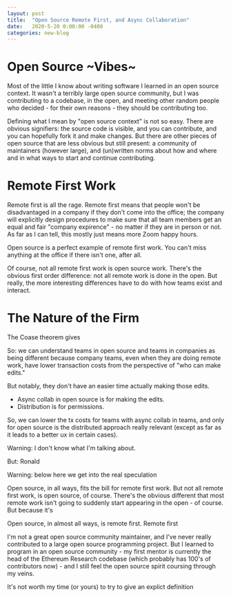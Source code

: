 ```yaml
---
layout: post
title:  "Open Source Remote First, and Async Collaboration"
date:   2020-5-20 0:00:00 -0400
categories: new-blog
---
```


# Open Source ~Vibes~

Most of the little I know about writing software I learned in an open source context. It wasn't a terribly large open source community, but I was contributing to a codebase, in the open, and meeting other random people who decided - for their own reasons - they should be contributing too.

Defining what I mean by "open source context" is not so easy. There are obvious signifiers: the source code is visible, and you can contribute, and you can hopefully fork it and make changes. But there are other pieces of open source that are less obvious but still present: a community of maintainers (however large), and (un)written norms about how and where and in what ways to start and continue contributing.

# Remote First Work

Remote first is all the rage. Remote first means that people won't be disadvantaged in a company if they don't come into the office; the company will explicitly design procedures to make sure that all team members get an equal and fair "company expirence" - no matter if they are in person or not. As far as I can tell, this mostly just means more Zoom happy hours. 

Open source is a perfect example of remote first work. You can't miss anything at the office if there isn't one, after all. 

Of course, not all remote first work is open source work. There's the obvious first order difference: not all remote work is done in the open. But really, the more interesting differences have to do with how teams exist and interact. 

# The Nature of the Firm

The Coase theorem gives 

So: we can understand teams in open source and teams in companies as being different because company teams, even when they are doing remote work, have lower transaction costs from the perspective of "who can make edits."

But notably, they don't have an easier time actually making those edits.
- Async collab in open source is for making the edits.
- Distribution is for permissions.

So, we can lower the tx costs for teams with async collab in teams, and only for open source is the distributed approach really relevant (except as far as it leads to a better ux in certain cases).




Warning: I don't know what I'm talking about. 

But: Ronald 

Warning: below here we get into the real speculation

Open source, in all ways, fits the bill for remote first work. But not all remote first work, is open source, of course. There's the obvious different that most remote work isn't going to suddenly start appearing in the open - of course. But because it's 




Open source, in almost all ways, is remote first. Remote first 




I'm not a great open source community maintainer, and I've never really contributed to a large open source programming project. But I learned to program in an open source community - my first mentor is currently the head of the Ethereum Research codebase (which probably has 100's of contributors now) - and I still feel the open source spirit coursing through my veins. 

It's not worth my time (or yours) to try to give an explict definition 


